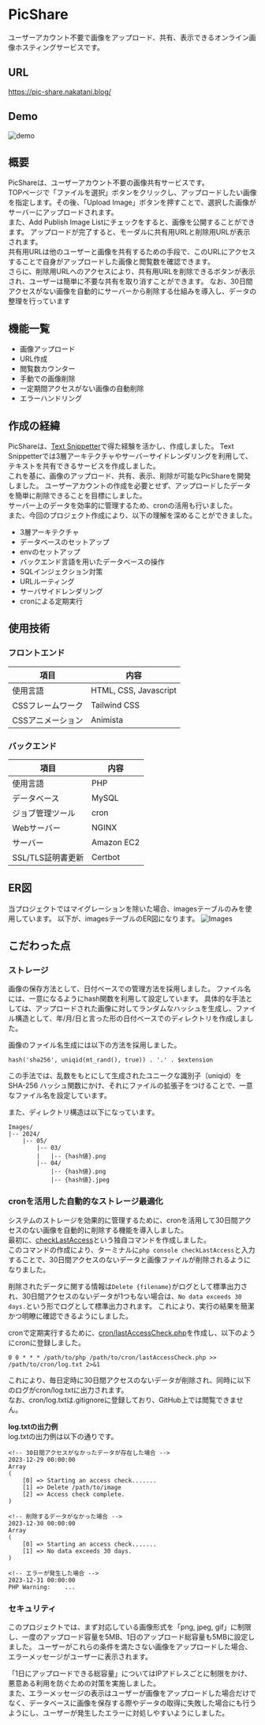 # PicShare
ユーザーアカウント不要で画像をアップロード、共有、表示できるオンライン画像ホスティングサービスです。

## URL
https://pic-share.nakatani.blog/

## Demo
![demo](https://github.com/m0rio0818/Online-Image-Hosting-Service/assets/72071848/91343df7-53d8-4570-bffd-5e6007e85655)

## 概要
PicShareは、ユーザーアカウント不要の画像共有サービスです。  
TOPページで「ファイルを選択」ボタンをクリックし、アップロードしたい画像を指定します。その後、「Upload Image」ボタンを押すことで、選択した画像がサーバーにアップロードされます。  
また、Add Publish Image Listにチェックをすると、画像を公開することができます。
アップロードが完了すると、モーダルに共有用URLと削除用URLが表示されます。  
共有用URLは他のユーザーと画像を共有するための手段で、このURLにアクセスすることで自身がアップロードした画像と閲覧数を確認できます。  
さらに、削除用URLへのアクセスにより、共有用URLを削除できるボタンが表示され、ユーザーは簡単に不要な共有を取り消すことができます。
なお、30日間アクセスがない画像を自動的にサーバーから削除する仕組みを導入し、データの整理を行っています

## 機能一覧
- 画像アップロード
- URL作成
- 閲覧数カウンター
- 手動での画像削除
- 一定期間アクセスがない画像の自動削除
- エラーハンドリング

## 作成の経緯
PicShareは、[Text Snippetter](https://text-snippet.nakatani.blog/)で得た経験を活かし、作成しました。
Text Snippetterでは3層アーキテクチャやサーバーサイドレンダリングを利用して、テキストを共有できるサービスを作成しました。  
これを基に、画像のアップロード、共有、表示、削除が可能なPicShareを開発しました。
ユーザーアカウントの作成を必要とせず、アップロードしたデータを簡単に削除できることを目標にしました。  
サーバー上のデータを効率的に管理するため、cronの活用も行いました。
<br>また、今回のプロジェクト作成により、以下の理解を深めることができました。
- 3層アーキテクチャ
- データベースのセットアップ
- envのセットアップ
- バックエンド言語を用いたデータベースの操作
- SQLインジェクション対策
- URLルーティング
- サーバサイドレンダリング
- cronによる定期実行

## 使用技術
### フロントエンド
| 項目                | 内容                         |
|---------------------|------------------------------|
| 使用言語            | HTML, CSS, Javascript        |
| CSSフレームワーク    | Tailwind CSS      |
| CSSアニメーション    | Animista                     |

### バックエンド
| 項目                | 内容                         |
|---------------------|------------------------------|
| 使用言語            | PHP                          |
| データベース        | MySQL                        |
| ジョブ管理ツール    | cron                         |
| Webサーバー         | NGINX                        |
| サーバー            | Amazon EC2                   |
| SSL/TLS証明書更新    | Certbot                      |


## ER図
当プロジェクトではマイグレーションを除いた場合、imagesテーブルのみを使用しています。
以下が、imagesテーブルのER図になります。 
![Images](https://github.com/m0rio0818/Online-Image-Hosting-Service/assets/72071848/d7eca47c-39c4-4a40-9891-8180cfc7e843)


## こだわった点
### ストレージ
画像の保存方法として、日付ベースでの管理方法を採用しました。
ファイル名には、一意になるようにhash関数を利用して設定しています。
具体的な手法としては、アップロードされた画像に対してランダムなハッシュを生成し、ファイル構造として、年/月/日と言った形の日付ベースでのディレクトリを作成しました。

画像のファイル名生成には以下の方法を採用しました。
```
hash('sha256', uniqid(mt_rand(), true)) . '.' . $extension
```
この手法では、乱数をもとにして生成されたユニークな識別子（uniqid）を SHA-256 ハッシュ関数にかけ、それにファイルの拡張子をつけることで、一意なファイル名を設定しています。


また、ディレクトリ構造は以下になっています。
```
Images/
|-- 2024/
    |-- 05/
        |-- 03/
        |   |-- {hash値}.png
        |-- 04/
            |-- {hash値}.png
            |-- {hash値}.jpeg
```


### cronを活用した自動的なストレージ最適化
システムのストレージを効果的に管理するために、cronを活用して30日間アクセスのない画像を自動的に削除する機能を導入しました。  
最初に、[checkLastAccess](https://github.com/m0rio0818/Online-Image-Hosting-Service/blob/main/Commands/Programs/CheckLastAccess.php)という独自コマンドを作成しました。  
このコマンドの作成により、ターミナルに```php console checkLastAccess```と入力することで、30日間アクセスのないデータと画像ファイルが削除されるようになりました。  

削除されたデータに関する情報は```Delete {filename}```がログとして標準出力され、30日間アクセスのないデータが1つもない場合は、```No data exceeds 30 days.```という形でログとして標準出力されます。  これにより、実行の結果を簡潔かつ明瞭に確認できるようにしました。 

cronで定期実行するために、[cron/lastAccessCheck.php](https://github.com/m0rio0818/Online-Image-Hosting-Service/blob/main/cron/lastAccessCheck.php)を作成し、以下のようにcronに登録しました。
```
0 0 * * * /path/to/php /path/to/cron/lastAccessCheck.php >> /path/to/cron/log.txt 2>&1
```
これにより、毎日定時に30日間アクセスのないデータが削除され、同時に以下のログがcron/log.txtに出力されます。  
なお、cron/log.txtは.gitignoreに登録しており、GitHub上では閲覧できません。

**log.txtの出力例**  
log.txtの出力例は以下の通りです。
```
<!-- 30日間アクセスがなかったデータが存在した場合 -->
2023-12-29 00:00:00
Array
(
    [0] => Starting an access check.......
    [1] => Delete /path/to/image
    [2] => Access check complete.
)

<!-- 削除するデータがなかった場合 -->
2023-12-30 00:00:00
Array
(
    [0] => Starting an access check.......
    [1] => No data exceeds 30 days.
)

<!-- エラーが発生した場合 -->
2023-12-31 00:00:00
PHP Warning:    ...
```

### セキュリティ
このプロジェクトでは、まず対応している画像形式を「png, jpeg, gif」に制限し、一度のアップロード容量を5MB、1日のアップロード総容量も5MBに設定しました。
ユーザーがこれらの条件を満たさない画像をアップロードした場合、エラーメッセージがユーザーに表示されます。

「1日にアップロードできる総容量」についてはIPアドレスごとに制限をかけ、悪意ある利用を防ぐための対策を実施しました。  
また、エラーメッセージの表示はユーザーが画像をアップロードした場合だけでなく、データベースに画像を保存する際やデータの取得に失敗した場合にも行うようにし、ユーザーが発生したエラーに対処しやすいようにしました。